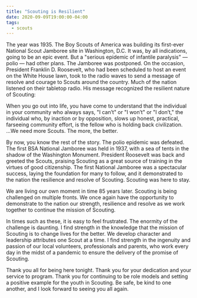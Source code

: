 ```yaml
---
title: "Scouting is Resilient"
date: 2020-09-09T19:00:00-04:00
tags:
  - scouts
---
```


The year was 1935. The Boy Scouts of America was building its first-ever National Scout Jamboree site in Washington, D.C. It was, by all indications, going to be an epic event. But a "serious epidemic of infantile paralysis" — polio — had other plans. The Jamboree was postponed. On the occasion, President Franklin D. Roosevelt, who had been scheduled to host an event on the White House lawn, took to the radio waves to send a message of resolve and courage to Scouts around the country. Much of the nation listened on their tabletop radio. His message recognized the resilient nature of Scouting:

When you go out into life, you have come to understand that the individual in your community who always says, "I can’t" or "I won’t" or "I don’t," the individual who, by inaction or by opposition, slows up honest, practical, farseeing community effort, is the fellow who is holding back civilization. ...We need more Scouts. The more, the better.

By now, you know the rest of the story. The polio epidemic was defeated. The first BSA National Jamboree was held in 1937, with a sea of tents in the shadow of the Washington Monument. President Roosevelt was back and greeted the Scouts, praising Scouting as a great source of training in the virtues of good citizenship. The first National Jamboree was a spectacular success, laying the foundation for many to follow, and it demonstrated to the nation the resilience and resolve of Scouting. Scouting was here to stay.

We are living our own moment in time 85 years later. Scouting is being challenged on multiple fronts. We once again have the opportunity to demonstrate to the nation our strength, resilience and resolve as we work together to continue the mission of Scouting.

In times such as these, it is easy to feel frustrated. The enormity of the challenge is daunting. I find strength in the knowledge that the mission of Scouting is to change lives for the better. We develop character and leadership attributes one Scout at a time. I find strength in the ingenuity and passion of our local volunteers, professionals and parents, who work every day in the midst of a pandemic to ensure the delivery of the promise of Scouting.

Thank you all for being here tonight. Thank you for your dedication and your service to program. Thank you for continuing to be role models and setting a positive example for the youth in Scouting. Be safe, be kind to one another, and I look forward to seeing you all again.
